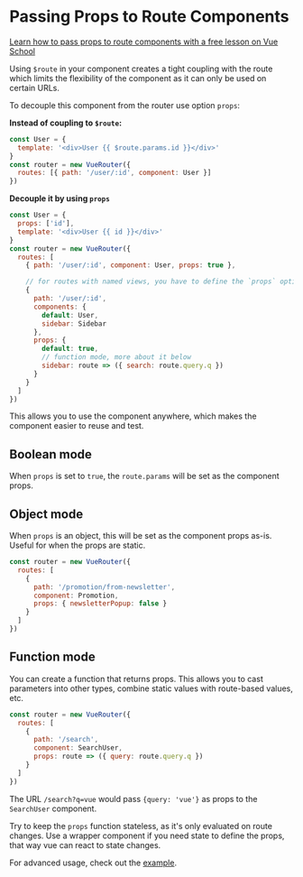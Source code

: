 # Passing Props to Route Components

<div class="vueschool"><a href="https://vueschool.io/lessons/how-to-pass-vue-router-params-as-props-to-components?friend=vuejs" target="_blank" rel="sponsored noopener" title="Learn how to pass props to route components with Vue School">Learn how to pass props to route components with a free lesson on Vue School</a></div>

Using `$route` in your component creates a tight coupling with the route which limits the flexibility of the component as it can only be used on certain URLs.

To decouple this component from the router use option `props`:

**Instead of coupling to `$route`:**

```js
const User = {
  template: '<div>User {{ $route.params.id }}</div>'
}
const router = new VueRouter({
  routes: [{ path: '/user/:id', component: User }]
})
```

**Decouple it by using `props`**

```js
const User = {
  props: ['id'],
  template: '<div>User {{ id }}</div>'
}
const router = new VueRouter({
  routes: [
    { path: '/user/:id', component: User, props: true },

    // for routes with named views, you have to define the `props` option for each named view:
    {
      path: '/user/:id',
      components: {
        default: User,
        sidebar: Sidebar
      },
      props: {
        default: true,
        // function mode, more about it below
        sidebar: route => ({ search: route.query.q })
      }
    }
  ]
})
```

This allows you to use the component anywhere, which makes the component easier to reuse and test.

## Boolean mode

When `props` is set to `true`, the `route.params` will be set as the component props.

## Object mode

When `props` is an object, this will be set as the component props as-is. Useful for when the props are static.

```js
const router = new VueRouter({
  routes: [
    {
      path: '/promotion/from-newsletter',
      component: Promotion,
      props: { newsletterPopup: false }
    }
  ]
})
```

## Function mode

You can create a function that returns props. This allows you to cast parameters into other types, combine static values with route-based values, etc.

```js
const router = new VueRouter({
  routes: [
    {
      path: '/search',
      component: SearchUser,
      props: route => ({ query: route.query.q })
    }
  ]
})
```

The URL `/search?q=vue` would pass `{query: 'vue'}` as props to the `SearchUser` component.

Try to keep the `props` function stateless, as it's only evaluated on route changes. Use a wrapper component if you need state to define the props, that way vue can react to state changes.

For advanced usage, check out the [example](https://github.com/vuejs/vue-router/blob/dev/examples/route-props/app.js).
